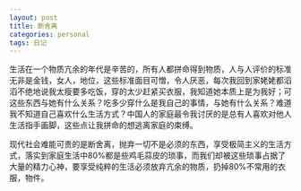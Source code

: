 ```yaml
---
layout: post
title: 断舍离
categories: personal
tags: 日记
---
```


生活在一个物质亢余的年代是辛苦的，所有人都拼命得到物质，人与人评价的标准无非是金钱，女人，地位，这些标准面目可憎，令人厌恶，每次我回到家姥姥都滔滔不绝地说我太瘦要多吃饭，穿的太少赶紧买衣服，我知道她本质上是为我好；可这些东西与她有什么关系？吃多少穿什么是我自己的事情，与她有什么关系？难道我不知道自己喜欢什么生活方式？中国人的家庭最令我讨厌的是总有人喜欢对他人生活指手画脚，这些点让我拼命的想逃离家庭的束缚。

现代社会难能可贵的是断舍离，抛弃一切不是必须的东西，享受极简主义的生活方式，落实到家庭生活中80%都是些鸡毛蒜皮的琐事，而我们却被这些琐事占据了大量的精力心神，要享受纯粹的生活必须放弃亢余的物质，扔掉80%不常用的衣服，物件。

